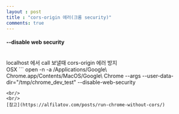 ```yaml
---
layout : post
title : "cors-origin 에러(크롬 security)"
comments: true
---
```


#### --disable web security
<br/>
localhost 에서 call 보낼때 cors-origin 에러 방지
<br/>
OSX
```
open -n -a /Applications/Google\ Chrome.app/Contents/MacOS/Google\ Chrome --args --user-data-dir="/tmp/chrome_dev_test" --disable-web-security

```
<br/>
<br/>
[참고](https://alfilatov.com/posts/run-chrome-without-cors/)

